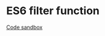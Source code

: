 # ES6 filter function 


[Code sandbox](https://codesandbox.io/s/es6-filter-en-c9mp7u?file=/src/index.js)